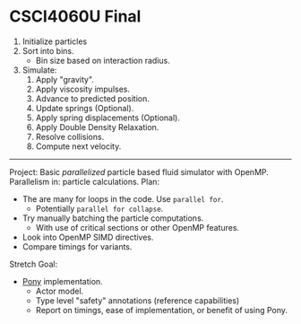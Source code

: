 # CSCI4060U Final

1. Initialize particles
2. Sort into bins.
   + Bin size based on interaction radius.
3. Simulate:
   1. Apply "gravity".
   2. Apply viscosity impulses.
   3. Advance to predicted position.
   4. Update springs (Optional).
   5. Apply spring displacements (Optional).
   6. Apply Double Density Relaxation.
   7. Resolve collisions.
   8. Compute next velocity.

---

Project: Basic _parallelized_ particle based fluid simulator with OpenMP.
Parallelism in: particle calculations.
Plan:
* The are many for loops in the code. Use `parallel for`.
  * Potentially `parallel for collapse`.
* Try manually batching the particle computations.
  * With use of critical sections or other OpenMP features.
* Look into OpenMP SIMD directives.
* Compare timings for variants.

Stretch Goal:
* [Pony](https://www.ponylang.io/) implementation.
  * Actor model.
  * Type level "safety" annotations (reference capabilities)
  * Report on timings, ease of implementation, or benefit of using Pony.

